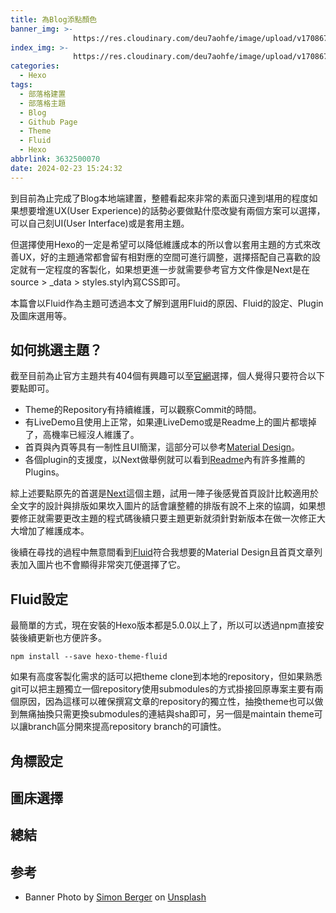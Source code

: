 ```yaml
---
title: 為Blog添點顏色
banner_img: >-
              https://res.cloudinary.com/deu7aohfe/image/upload/v1708673349/202402233632500070/jsqhpjfpf8yzq9ovelre.webp
index_img: >-
              https://res.cloudinary.com/deu7aohfe/image/upload/v1708673349/202402233632500070/jsqhpjfpf8yzq9ovelre.webp
categories:
  - Hexo
tags:
  - 部落格建置
  - 部落格主題
  - Blog
  - Github Page
  - Theme
  - Fluid
  - Hexo
abbrlink: 3632500070
date: 2024-02-23 15:24:32
---
```

到目前為止完成了Blog本地端建置，整體看起來非常的素面只達到堪用的程度如果想要增進UX(User Experience)的話勢必要做點什麼改變有兩個方案可以選擇，可以自己刻UI(User Interface)或是套用主題。

但選擇使用Hexo的一定是希望可以降低維護成本的所以會以套用主題的方式來改善UX，好的主題通常都會留有相對應的空間可進行調整，選擇搭配自己喜歡的設定就有一定程度的客製化，如果想更進一步就需要參考官方文件像是Next是在source > _data > styles.styl內寫CSS即可。

本篇會以Fluid作為主題可透過本文了解到選用Fluid的原因、Fluid的設定、Plugin及圖床選用等。

## 如何挑選主題？
截至目前為止官方主題共有404個有興趣可以至[官網](https://hexo.io/themes/index.html)選擇，個人覺得只要符合以下要點即可。

- Theme的Repository有持續維護，可以觀察Commit的時間。
- 有LiveDemo且使用上正常，如果連LiveDemo或是Readme上的圖片都壞掉了，高機率已經沒人維護了。
- 首頁與內頁等具有一制性且UI簡潔，這部分可以參考[Material Design](https://m3.material.io/)。
- 各個plugin的支援度，以Next做舉例就可以看到[Readme](https://github.com/next-theme/awesome-next#live-preview)內有許多推薦的Plugins。

綜上述要點原先的首選是[Next](https://github.com/next-theme/hexo-theme-next?tab=readme-ov-file)這個主題，試用一陣子後感覺首頁設計比較適用於全文字的設計與排版如果坎入圖片的話會讓整體的排版有說不上來的協調，如果想要修正就需要更改主題的程式碼後續只要主題更新就須針對新版本在做一次修正大大增加了維護成本。

後續在尋找的過程中無意間看到[Fluid](https://github.com/fluid-dev/hexo-theme-fluid)符合我想要的Material Design且首頁文章列表加入圖片也不會顯得非常突兀便選擇了它。

## Fluid設定
最簡單的方式，現在安裝的Hexo版本都是5.0.0以上了，所以可以透過npm直接安裝後續更新也方便許多。

```properties
npm install --save hexo-theme-fluid
```

如果有高度客製化需求的話可以把theme clone到本地的repository，但如果熟悉git可以把主題獨立一個repository使用submodules的方式掛接回原專案主要有兩個原因，因為這樣可以確保撰寫文章的repository的獨立性，抽換theme也可以做到無痛抽換只需更換submodules的連結與sha即可，另一個是maintain theme可以讓branch區分開來提高repository branch的可讀性。

## 角標設定

## 圖床選擇

## 總結

## 参考
- Banner Photo by <a href="https://unsplash.com/@8moments?utm_content=creditCopyText&utm_medium=referral&utm_source=unsplash">Simon Berger</a> on <a href="https://unsplash.com/photos/landscape-photography-of-mountains-twukN12EN7c?utm_content=creditCopyText&utm_medium=referral&utm_source=unsplash">Unsplash</a>

[^1]: aaaa
